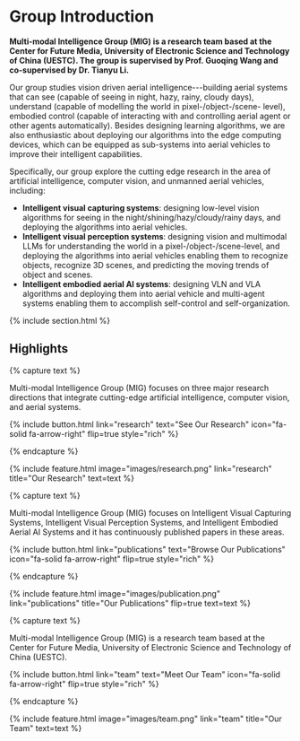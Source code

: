 ---
---

# Group Introduction

**Multi-modal Intelligence Group (MIG) is a research team based at the Center for Future Media, University of Electronic Science and Technology of China (UESTC). The group is supervised by Prof. Guoqing Wang and co-supervised by Dr. Tianyu Li.**

Our group studies vision driven aerial intelligence---building aerial systems that can see (capable of seeing in night, hazy, rainy, cloudy days), understand (capable of modelling the world in pixel-/object-/scene- level), embodied control (capable of interacting with and controlling aerial agent or other agents automatically). Besides designing learning algorithms, we are also enthusiastic about deploying our algorithms into the edge computing devices, which can be equipped as sub-systems into aerial vehicles to improve their intelligent capabilities.

Specifically, our group explore the cutting edge research in the area of artificial intelligence, computer vision, and unmanned aerial vehicles, including:
- **Intelligent visual capturing systems**: designing low-level vision algorithms for seeing in the night/shining/hazy/cloudy/rainy days, and deploying the algorithms into aerial vehicles.
- **Intelligent visual perception systems**: designing vision and multimodal LLMs for understanding the world in a pixel-/object-/scene-level, and deploying the algorithms into aerial vehicles enabling them to recognize objects, recognize 3D scenes, and predicting the moving trends of object and scenes.
- **Intelligent embodied aerial AI systems**: designing VLN and VLA algorithms and deploying them into aerial vehicle and multi-agent systems enabling them to accomplish self-control and self-organization.

{% include section.html %}

## Highlights

{% capture text %}

Multi-modal Intelligence Group (MIG) focuses on three major research directions that integrate cutting-edge artificial intelligence, computer vision, and aerial systems.

{%
  include button.html
  link="research"
  text="See Our Research"
  icon="fa-solid fa-arrow-right"
  flip=true
  style="rich"
%}

{% endcapture %}

{%
  include feature.html
  image="images/research.png"
  link="research"
  title="Our Research"
  text=text
%}

{% capture text %}

Multi-modal Intelligence Group (MIG) focuses on Intelligent Visual Capturing Systems, Intelligent Visual Perception Systems, and Intelligent Embodied Aerial AI Systems and it has continuously published papers in these areas.

{%
  include button.html
  link="publications"
  text="Browse Our Publications"
  icon="fa-solid fa-arrow-right"
  flip=true
  style="rich"
%}

{% endcapture %}

{%
  include feature.html
  image="images/publication.png"
  link="publications"
  title="Our Publications"
  flip=true
  text=text
%}

{% capture text %}

Multi-modal Intelligence Group (MIG) is a research team based at the Center for Future Media, University of Electronic Science and Technology of China (UESTC).

{%
  include button.html
  link="team"
  text="Meet Our Team"
  icon="fa-solid fa-arrow-right"
  flip=true
  style="rich"
%}

{% endcapture %}

{%
  include feature.html
  image="images/team.png"
  link="team"
  title="Our Team"
  text=text
%}
